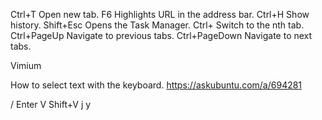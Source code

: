 Ctrl+T          Open new tab.
F6              Highlights URL in the address bar.
Ctrl+H          Show history.
Shift+Esc	    Opens the Task Manager.
Ctrl+<Number>   Switch to the nth tab.
Ctrl+PageUp     Navigate to previous tabs.
Ctrl+PageDown   Navigate to next tabs.


Vimium

How to select text with the keyboard.
https://askubuntu.com/a/694281

/<begin of text>
Enter
V
Shift+V
j
y
